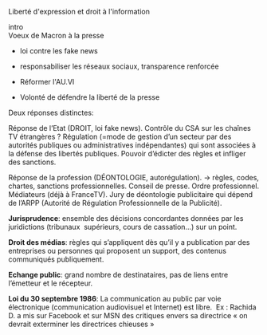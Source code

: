 Liberté d'expression et droit à l'information  


intro  
Voeux de Macron à la presse

* loi contre les fake news

* responsabiliser les réseaux sociaux, transparence renforcée

* Réformer l'AU.VI

* Volonté de défendre la liberté de la presse

Deux réponses distinctes:

Réponse de l’Etat \(​DROIT​, loi fake news\). Contrôle du CSA sur les chaînes TV étrangères ? Régulation \(=mode de gestion d’un secteur par des autorités publiques ou administratives indépendantes\) qui sont associées à la défense des libertés publiques. Pouvoir d’édicter des règles et infliger des sanctions.

Réponse de la profession \(​DÉONTOLOGIE​, autorégulation\). -&gt; règles, codes, chartes, sanctions professionnelles. Conseil de presse. Ordre professionnel. Médiateurs \(déjà à FranceTV\). Jury de déontologie publicitaire qui dépend de l’ARPP \(Autorité de Régulation Professionnelle de la Publicité\).

**Jurisprudence**: ensemble des décisions concordantes données par les juridictions \(tribunaux  supérieurs, cours de cassation...\) sur un point.

**Droit des médias**: règles qui s’appliquent dès qu’il y a publication par des entreprises ou personnes qui proposent un support, des contenus communiqués publiquement.

**Echange public**: grand nombre de destinataires, pas de liens entre l’émetteur et le récepteur.

**Loi du 30 septembre 1986**: La communication au public par voie électronique \(communication audiovisuel et Internet\) est libre.  Ex : Rachida D. a mis sur Facebook et sur MSN des critiques envers sa directrice « on devrait exterminer les directrices chieuses »

